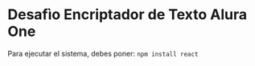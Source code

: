 <h1>Desafìo Encriptador de Texto Alura One</h1>

Para ejecutar el sistema, debes poner:
```npm install react```
